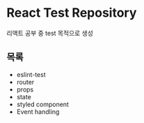 # React Test Repository
리액트 공부 중 test 목적으로 생성

## 목록
* eslint-test
* router
* props
* state
* styled component
* Event handling